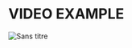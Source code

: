 <h1>VIDEO EXAMPLE</h1>

![Sans titre](https://user-images.githubusercontent.com/77585805/184794430-a1b5712e-519c-409c-83e0-0e82b5edcc9a.gif)
